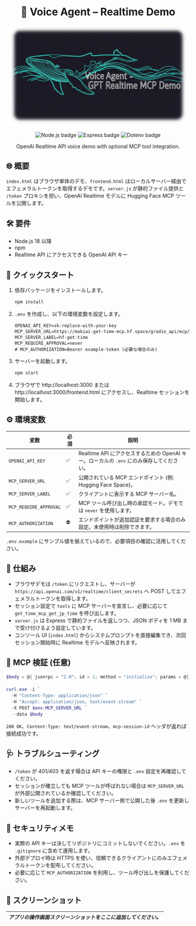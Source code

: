 <div align="center">

# 🎤 Voice Agent – Realtime Demo

![Realtime Voice Agent preview](./header.webp)

<p>
  <img src="https://img.shields.io/badge/Node.js-18%2B-43853d?logo=node.js&logoColor=white" alt="Node.js badge" />
  <img src="https://img.shields.io/badge/Express-5.1.0-000000?logo=express&logoColor=white" alt="Express badge" />
  <img src="https://img.shields.io/badge/Dotenv-17.2.1-222222" alt="Dotenv badge" />
</p>
OpenAI Realtime API voice demo with optional MCP tool integration.

</div>


## 🌐 概要
`index.html` はブラウザ単体のデモ、`frontend.html` はローカルサーバー経由でエフェメラルトークンを取得するデモです。`server.js` が静的ファイル提供と `/token` プロキシを担い、OpenAI Realtime モデルに Hugging Face MCP ツールを公開します。

## 🛠️ 要件
- Node.js 18 以降
- npm
- Realtime API にアクセスできる OpenAI API キー

## 🚀 クイックスタート
1. 依存パッケージをインストールします。
   ```cmd
   npm install
   ```
2. `.env` を作成し、以下の環境変数を設定します。
   ```env
   OPENAI_API_KEY=sk-replace-with-your-key
   MCP_SERVER_URL=https://makiai-get-time-mcp.hf.space/gradio_api/mcp/
   MCP_SERVER_LABEL=hf-get-time
   MCP_REQUIRE_APPROVAL=never
   # MCP_AUTHORIZATION=Bearer example-token (必要な場合のみ)
   ```
3. サーバーを起動します。
   ```cmd
   npm start
   ```
4. ブラウザで http://localhost:3000 または http://localhost:3000/frontend.html にアクセスし、Realtime セッションを開始します。

## ⚙️ 環境変数
| 変数 | 必須 | 説明 |
| --- | --- | --- |
| `OPENAI_API_KEY` | ✅ | Realtime API にアクセスするための OpenAI キー。ローカルの `.env` にのみ保存してください。 |
| `MCP_SERVER_URL` | ✅ | 公開されている MCP エンドポイント (例: Hugging Face Space)。 |
| `MCP_SERVER_LABEL` | ✅ | クライアントに表示する MCP サーバー名。 |
| `MCP_REQUIRE_APPROVAL` | ✅ | MCP ツール呼び出し時の承認モード。デモでは `never` を使用します。 |
| `MCP_AUTHORIZATION` | ⛔️ | エンドポイントが追加認証を要求する場合のみ設定。未使用時は削除できます。 |

`.env.example` にサンプル値を揃えているので、必要項目の確認に活用してください。

## 🔧 仕組み
- ブラウザデモは `/token` にリクエストし、サーバーが `https://api.openai.com/v1/realtime/client_secrets` へ POST してエフェメラルトークンを取得します。
- セッション設定で `tools` に MCP サーバーを宣言し、必要に応じて `get_time_mcp_get_jp_time` を呼び出します。
- `server.js` は Express で静的ファイルを返しつつ、JSON ボディを 1 MB まで受け付けるよう設定しています。
- コンソール UI (`index.html`) からシステムプロンプトを直接編集でき、次回セッション開始時に Realtime モデルへ反映されます。

## 🧪 MCP 検証 (任意)
```powershell
$body = @{ jsonrpc = "2.0"; id = 1; method = "initialize"; params = @{ protocolVersion = "2025-03-26"; clientInfo = @{ name = "curl"; version = "0.1" }; capabilities = @{} } } | ConvertTo-Json -Compress

curl.exe -i `
  -H "Content-Type: application/json" `
  -H "Accept: application/json, text/event-stream" `
  -X POST $env:MCP_SERVER_URL `
  --data $body
```
`200 OK`、`Content-Type: text/event-stream`、`mcp-session-id` ヘッダが返れば接続成功です。

## 🩺 トラブルシューティング
- `/token` が 401/403 を返す場合は API キーの権限と `.env` 設定を再確認してください。
- セッションが確立しても MCP ツールが呼ばれない場合は `MCP_SERVER_URL` が外部公開されているか確認してください。
- 新しいツールを追加する際は、MCP サーバー側で公開した後 `.env` を更新しサーバーを再起動します。

## 🔐 セキュリティメモ
- 実際の API キーは決してリポジトリにコミットしないでください。`.env` を `.gitignore` に含めて運用します。
- 外部デプロイ時は HTTPS を使い、信頼できるクライアントにのみエフェメラルトークンを配布してください。
- 必要に応じて `MCP_AUTHORIZATION` を利用し、ツール呼び出しを保護してください。

## 📸 スクリーンショット
| *アプリの操作画面スクリーンショットをここに追加してください。* |
| :--: |




